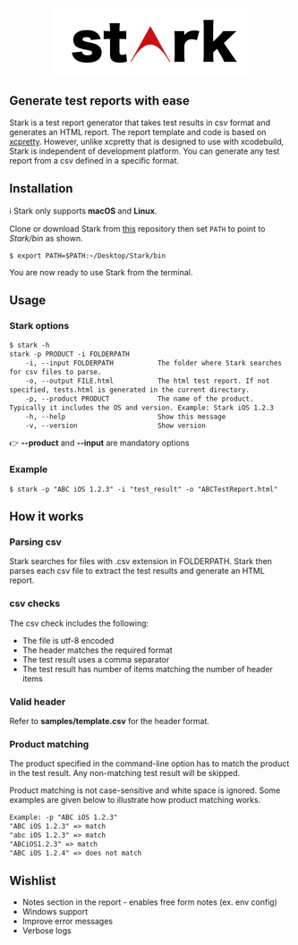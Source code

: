 <p align="center">
  <img src="stark.png" width="350" max-width="90%" alt="Stark" />
</p>

## Generate test reports with ease
Stark is a test report generator that takes test results in csv format and generates an HTML report. The report template and code is based on [xcpretty](https://github.com/xcpretty/xcpretty). However, unlike xcpretty that is designed to use with xcodebuild, Stark is independent of development platform. You can generate any test report from a csv defined in a specific format.

## Installation
:information_source: Stark only supports **macOS** and **Linux**.

Clone or download Stark from [this](https://github.com/ajpagente/Stark) repository then
set `PATH` to point to *Stark/bin* as shown.
```
$ export PATH=$PATH:~/Desktop/Stark/bin
``` 

You are now ready to use Stark from the terminal.
## Usage
### Stark options
```
$ stark -h
stark -p PRODUCT -i FOLDERPATH
    -i, --input FOLDERPATH           The folder where Stark searches for csv files to parse.
    -o, --output FILE.html           The html test report. If not specified, tests.html is generated in the current directory.
    -p, --product PRODUCT            The name of the product. Typically it includes the OS and version. Example: Stark iOS 1.2.3
    -h, --help                       Show this message
    -v, --version                    Show version
```
:point_right: **--product** and **--input** are mandatory options
### Example
```
$ stark -p "ABC iOS 1.2.3" -i "test_result" -o "ABCTestReport.html"
```

## How it works
### Parsing csv
Stark searches for files with .csv extension in FOLDERPATH. Stark then parses each csv file to extract the test results and generate an HTML report.

### csv checks
The csv check includes the following:
* The file is utf-8 encoded
* The header matches the required format
* The test result uses a comma separator
* The test result has number of items matching the number of header items

### Valid header
Refer to **samples/template.csv** for the header format.

### Product matching
The product specified in the command-line option has to match the product in the test result. Any non-matching test result will be skipped.

Product matching is not case-sensitive and white space is ignored. Some examples are given below to illustrate how product matching works.
```
Example: -p "ABC iOS 1.2.3"
"ABC iOS 1.2.3" => match
"abc iOS 1.2.3" => match
"ABCiOS1.2.3" => match
"ABC iOS 1.2.4" => does not match
```
## Wishlist
* Notes section in the report - enables free form notes (ex. env config)
* Windows support
* Improve error messages
* Verbose logs

